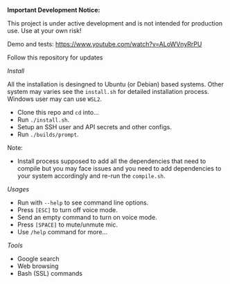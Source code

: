 **Important Development Notice:**

This project is under active development and is not intended for production use. Use at your own risk!

Demo and tests:
https://www.youtube.com/watch?v=ALoWVnyRrPU

Follow this repository for updates

*Install*

All the installation is desingned to Ubuntu (or Debian) based systems. Other system may varies see the `install.sh` for detailed installation process. Windows user may can use `WSL2`.

- Clone this repo and `cd` into...
- Run `./install.sh`.
- Setup an SSH user and API secrets and other configs.
- Run `./builds/prompt`.

Note: 
- Install process supposed to add all the dependencies that need to compile but you may face issues and you need to add dependencies to your system accordingly and re-run the `compile.sh`.


*Usages*

- Run with `--help` to see command line options.
- Press `[ESC]` to turn off voice mode.
- Send an empty command to turn on voice mode.
- Press `[SPACE]` to mute/unmute mic.
- Use `/help` command for more...

*Tools*

- Google search
- Web browsing
- Bash (SSL) commands